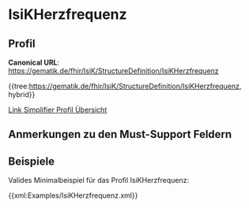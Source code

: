 # IsiKHerzfrequenz

## Profil

**Canonical URL**: https://gematik.de/fhir/IsiK/StructureDefinition/IsiKHerzfrequenz

{{tree:https://gematik.de/fhir/IsiK/StructureDefinition/IsiKHerzfrequenz, hybrid}}

[Link Simplifier Profil Übersicht](https://simplifier.net/isik-modulvitalparameter/isikherzfrequenz)

## Anmerkungen zu den Must-Support Feldern

## Beispiele

Valides Minimalbeispiel für das Profil IsiKHerzfrequenz:

{{xml:Examples/IsiKHerzfrequenz.xml}}
